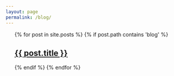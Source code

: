 ```yaml
---
layout: page
permalink: /blog/
---
```

<ul>
    <div class="posts">
      {% for post in site.posts %}
        {% if post.path contains 'blog' %}
          <article class="post">
            <h2><a href="{{ site.baseurl }}{{ post.url }}">{{ post.title }}</a></h2>
          </article>
        {% endif %}
      {% endfor %}
    </div>
</ul>